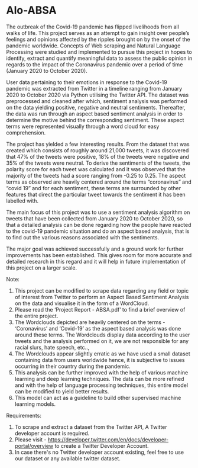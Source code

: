# Alo-ABSA
The outbreak of the Covid-19 pandemic has flipped livelihoods from all walks of life. This project serves as an attempt to gain insight over people’s feelings and opinions affected by the ripples brought on by the onset of the pandemic worldwide. Concepts of Web scraping and Natural Language Processing were studied and implemented to pursue this project in hopes to identify, extract and quantify meaningful data to assess the public opinion in regards to the impact of the Coronavirus pandemic over a period of time (January 2020 to October 2020).

User data pertaining to their emotions in response to the Covid-19 pandemic was extracted from Twitter in a timeline ranging from January 2020 to October 2020 via Python utilising the Twitter API. The dataset was preprocessed and cleaned after which, sentiment analysis was performed on the data yielding positive, negative and neutral sentiments. Thereafter, the data was run through an aspect based sentiment analysis in order to determine the motive behind the corresponding sentiment. These aspect terms were represented visually through a word cloud for easy comprehension.

The project has yielded a few interesting results. From the dataset that was created which consists of roughly around 21,000 tweets, it was discovered that 47% of the tweets were positive, 18% of the tweets were negative and 35% of the tweets were neutral. To derive the sentiments of the tweets, the polarity score for each tweet was calculated and it was observed that the majority of the tweets had a score ranging from -0.25 to 0.25.
The aspect terms as observed are heavily centered around the terms “coronavirus” and “covid 19” and for each sentiment, these terms are surrounded by other features that direct the particular tweet towards the sentiment it has been labelled with.

The main focus of this project was to use a sentiment analysis algorithm on tweets that have been collected from January 2020 to October 2020, so that a detailed analysis can be done regarding how the people have reacted to the covid-19 pandemic situation and do an aspect based analysis, that is to find out the various reasons associated with the sentiments.

The major goal was achieved successfully and a ground work for further improvements has been established. This gives room for more accurate and detailed research in this regard and it will help in future implementation of this project on a larger scale.


Note:

1. This project can be modified to scrape data regarding any field or topic of interest from Twitter to perform an Aspect Based Sentiment Analysis on the data and visualise it in the form of a WordCloud.
2. Please read the ‘Project Report - ABSA.pdf’ to find a brief overview of the entire project.
3. The Wordclouds depicted are heavily centered on the terms - ‘Coronavirus’ and ‘Covid-19’ as the aspect based analysis was done around these terms. The Wordclouds display data according to the user tweets and the analysis performed on it, we are not responsible for any racial slurs, hate speech, etc..,
4. The Wordclouds appear slightly erratic as we have used a small dataset containing data from users worldwide hence, it is subjective to issues occurring in their country during the pandemic.
5. This analysis can be further improved with the help of various machine learning and deep learning techniques. The data can be more refined and with the help of language processing techniques, this entire model can be modified to yield better results.
6. This model can act as a guideline to build other supervised machine learning models.


Requirements:
 
1. To scrape and extract a dataset from the Twitter API, A Twitter developer account is required. 
2. Please visit - https://developer.twitter.com/en/docs/developer-portal/overview to create a Twitter Developer Account.
3. In case there's no Twitter developer account existing, feel free to use our dataset or any available twitter dataset.
